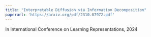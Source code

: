 ```yaml
---
title: "Interpretable Diffusion via Information Decomposition"
paperurl: 'https://arxiv.org/pdf/2310.07972.pdf'
---
```

In International Conference on Learning Representations,
2024

